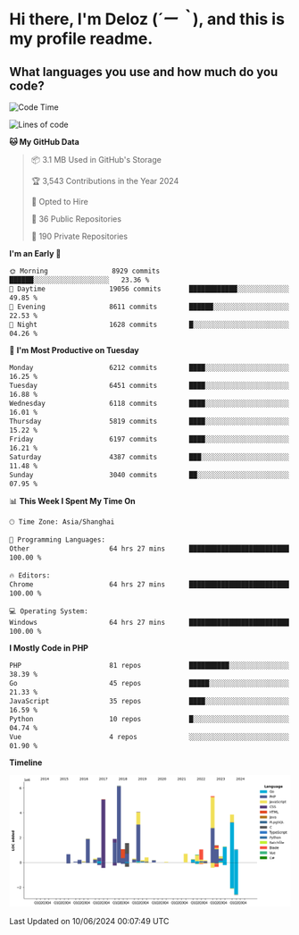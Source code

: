 # **Hi there, I'm Deloz (*´ー｀*), and this is my profile readme.**

## **What languages you use and how much do you code?**

<!--START_SECTION:waka-->
![Code Time](http://img.shields.io/badge/Code%20Time-4%2C167%20hrs%2025%20mins-blue)

![Lines of code](https://img.shields.io/badge/From%20Hello%20World%20I%27ve%20Written-40.6%20million%20lines%20of%20code-blue)

**🐱 My GitHub Data** 

> 📦 3.1 MB Used in GitHub's Storage 
 > 
> 🏆 3,543 Contributions in the Year 2024
 > 
> 💼 Opted to Hire
 > 
> 📜 36 Public Repositories 
 > 
> 🔑 190 Private Repositories 
 > 
**I'm an Early 🐤** 

```text
🌞 Morning                8929 commits        ██████░░░░░░░░░░░░░░░░░░░   23.36 % 
🌆 Daytime                19056 commits       ████████████░░░░░░░░░░░░░   49.85 % 
🌃 Evening                8611 commits        ██████░░░░░░░░░░░░░░░░░░░   22.53 % 
🌙 Night                  1628 commits        █░░░░░░░░░░░░░░░░░░░░░░░░   04.26 % 
```
📅 **I'm Most Productive on Tuesday** 

```text
Monday                   6212 commits        ████░░░░░░░░░░░░░░░░░░░░░   16.25 % 
Tuesday                  6451 commits        ████░░░░░░░░░░░░░░░░░░░░░   16.88 % 
Wednesday                6118 commits        ████░░░░░░░░░░░░░░░░░░░░░   16.01 % 
Thursday                 5819 commits        ████░░░░░░░░░░░░░░░░░░░░░   15.22 % 
Friday                   6197 commits        ████░░░░░░░░░░░░░░░░░░░░░   16.21 % 
Saturday                 4387 commits        ███░░░░░░░░░░░░░░░░░░░░░░   11.48 % 
Sunday                   3040 commits        ██░░░░░░░░░░░░░░░░░░░░░░░   07.95 % 
```


📊 **This Week I Spent My Time On** 

```text
🕑︎ Time Zone: Asia/Shanghai

💬 Programming Languages: 
Other                    64 hrs 27 mins      █████████████████████████   100.00 % 

🔥 Editors: 
Chrome                   64 hrs 27 mins      █████████████████████████   100.00 % 

💻 Operating System: 
Windows                  64 hrs 27 mins      █████████████████████████   100.00 % 
```

**I Mostly Code in PHP** 

```text
PHP                      81 repos            ██████████░░░░░░░░░░░░░░░   38.39 % 
Go                       45 repos            █████░░░░░░░░░░░░░░░░░░░░   21.33 % 
JavaScript               35 repos            ████░░░░░░░░░░░░░░░░░░░░░   16.59 % 
Python                   10 repos            █░░░░░░░░░░░░░░░░░░░░░░░░   04.74 % 
Vue                      4 repos             ░░░░░░░░░░░░░░░░░░░░░░░░░   01.90 % 
```



**Timeline**

![Lines of Code chart](https://raw.githubusercontent.com/deloz/deloz/main/assets/bar_graph.png)


 Last Updated on 10/06/2024 00:07:49 UTC
<!--END_SECTION:waka-->
